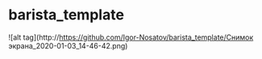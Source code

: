 
# barista_template
![alt tag](http://https://github.com/Igor-Nosatov/barista_template/Снимок экрана_2020-01-03_14-46-42.png)
